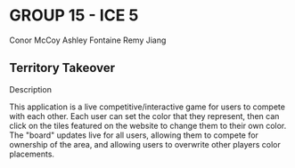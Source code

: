 # GROUP 15 - ICE 5

Conor McCoy
Ashley Fontaine
Remy Jiang

## Territory Takeover

Description

This application is a live competitive/interactive game for users to compete with each other. Each user can set the color that they represent, then can click on the tiles featured on the website to change them to their own color. The "board" updates live for all users, allowing them to compete for ownership of the area, and allowing users to overwrite other players color placements.
